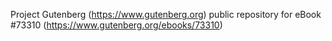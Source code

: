 Project Gutenberg (https://www.gutenberg.org) public repository for
eBook #73310 (https://www.gutenberg.org/ebooks/73310)
